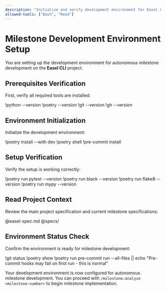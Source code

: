 ```yaml
---
description: "Initialize and verify development environment for Easel CLI milestone development"
allowed-tools: ["Bash", "Read"]
---
```


# Milestone Development Environment Setup

You are setting up the development environment for autonomous milestone development on the **Easel CLI** project.

## Prerequisites Verification

First, verify all required tools are installed:

!python --version
!poetry --version
!git --version
!gh --version

## Environment Initialization

Initialize the development environment:

!poetry install --with dev
!poetry shell
!pre-commit install

## Setup Verification

Verify the setup is working correctly:

!poetry run pytest --version
!poetry run black --version
!poetry run flake8 --version
!poetry run mypy --version

## Read Project Context

Review the main project specification and current milestone specifications:

@easel-spec.md
@specs/

## Environment Status Check

Confirm the environment is ready for milestone development:

!git status
!poetry show
!poetry run pre-commit run --all-files || echo "Pre-commit hooks may fail on first run - this is normal"

Your development environment is now configured for autonomous milestone development. You can proceed with `/milestone:analyze <milestone-number>` to begin milestone implementation.
